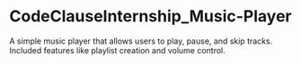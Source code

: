 # CodeClauseInternship_Music-Player
A simple music player that allows users to play, pause, and skip tracks.  Included features like playlist creation and volume control.

